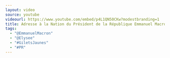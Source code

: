 ```yaml
---
layout: video
source: youtube
videourl: https://www.youtube.com/embed/p4L1QN50CKw?modestbranding=1
title: Adresse à la Nation du Président de la République Emmanuel Macron
tags:
  - "@EmmanuelMacron"
  - "@Elysee"
  - "#GiletsJaunes"
  - "#PR"
---
```

